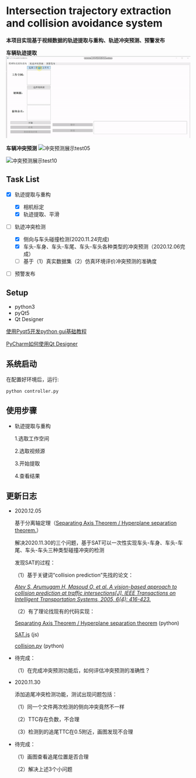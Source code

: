 # Intersection trajectory extraction and collision avoidance system
**本项目实现基于视频数据的轨迹提取与重构、轨迹冲突预测、预警发布**

**车辆轨迹提取**
![操作展示](pic.gif)


**车辆冲突预测**
![冲突预测展示test05](conflict_prediect_05.gif)

![冲突预测展示test10](conflict_10.gif)


## Task List

- [x] 轨迹提取与重构
    - [x] 相机标定
    - [x] 轨迹提取、平滑

- [ ] 轨迹冲突检测
    - [x] 侧向与车头碰撞检测(2020.11.24完成)
    - [x] 车头-车身、车头-车尾、车头-车头各种类型的冲突预测（2020.12.06完成）
    - [ ] 基于（1）真实数据集（2）仿真环境评价冲突预测的准确度

- [ ] 预警发布


## Setup
 - python3
 - pyQt5
 - Qt Designer 
    
[使用Pyqt5开发python gui基础教程](https://blog.csdn.net/qq_38412868/article/details/88972863)

[PyCharm如何使用Qt Designer](https://blog.csdn.net/stone0823/article/details/104101130)

## 系统启动

在配置好环境后，运行:

```pyhthon
python controller.py
```


## 使用步骤

- 轨迹提取与重构

    1.选取工作空间
    
    2.选取视频源
    
    3.开始提取
    
    4.查看结果
    
## 更新日志

- 2020.12.05

   基于分离轴定理（[Separating Axis Theorem / Hyperplane separation theorem.](https://en.wikipedia.org/wiki/Hyperplane_separation_theorem)）
   
    解决2020.11.30的三个问题，基于SAT可以一次性实现车头-车身、车头-车尾、车头-车头三种类型碰撞冲突的检测

    发现SAT的过程：

     （1）基于关键词“collision prediction”先找的论文：
     
     *[Atev S, Arumugam H, Masoud O, et al. A vision-based approach to collision prediction at traffic intersections[J]. IEEE Transactions on Intelligent Transportation Systems, 2005, 6(4): 416-423.](https://ieeexplore.ieee.org/document/1549845)*
     
     （2）有了理论找现有的代码实现：
            
     [Separating Axis Theorem / Hyperplane separation theorem](https://github.com/JuantAldea/Separating-Axis-Theorem)
    (python)
    
    [SAT.js](https://github.com/jriecken/sat-js)
    (js)
    
    [collision.py](https://github.com/qwertyquerty/collision)
    (python)
 
 - 待完成：
 
    （1）在完成冲突预测功能后，如何评估冲突预测的准确性？   
    
    
- 2020.11.30 

    添加追尾冲突检测功能，测试出现问题包括：
  
  （1）同一个文件两次检测的侧向冲突竟然不一样
  
  （2）TTC存在负数，不合理
 
  （3）检测到的追尾TTC在0.5附近，画图发现不合理

- 待完成：
  
  （1）画图查看追尾位置是否合理
 
  （2）解决上述3个小问题
    
